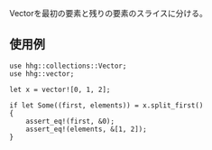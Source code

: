 Vectorを最初の要素と残りの要素のスライスに分ける。

## 使用例

```
use hhg::collections::Vector;
use hhg::vector;

let x = vector![0, 1, 2];

if let Some((first, elements)) = x.split_first()
{
    assert_eq!(first, &0);
    assert_eq!(elements, &[1, 2]);
}
```
